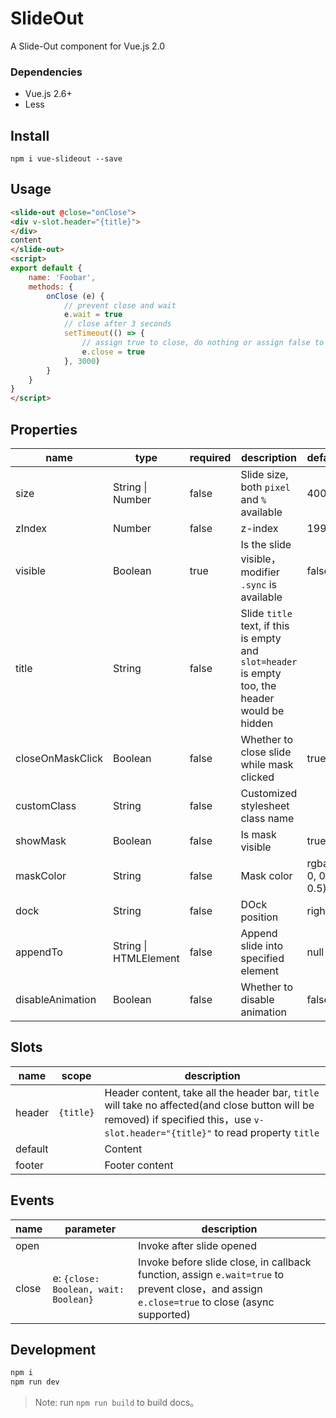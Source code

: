# SlideOut

A Slide-Out component for Vue.js 2.0

### Dependencies
- Vue.js 2.6+
- Less

## Install

```
npm i vue-slideout --save
```

## Usage

```html
<slide-out @close="onClose">
<div v-slot.header="{title}">
</div>
content
</slide-out>
<script>
export default {
    name: 'Foobar',
    methods: {
        onClose (e) {
            // prevent close and wait
            e.wait = true
            // close after 3 seconds
            setTimeout(() => {
                // assign true to close, do nothing or assign false to cancel close.
                e.close = true
            }, 3000)
        }
    }
}
</script>
```

## Properties

|name|type|required|description|default|
|---|---|---|---|---|
|size|String \| Number|false|Slide size, both `pixel` and `%` available|400|
|zIndex|Number|false|z-index|1997|
|visible|Boolean|true|Is the slide visible，modifier `.sync` is available|false|
|title|String|false|Slide `title` text, if this is empty and `slot=header` is empty too, the header would be hidden||
|closeOnMaskClick|Boolean|false|Whether to close slide while mask clicked|true|
|customClass|String|false|Customized stylesheet class name||
|showMask|Boolean|false|Is mask visible|true|
|maskColor|String|false|Mask color|rgba(0, 0, 0, 0.5)|
|dock|String|false|DOck position|right|
|appendTo|String \| HTMLElement|false|Append slide into specified element|null|
|disableAnimation|Boolean|false|Whether to disable animation|false|

## Slots

|name|scope|description|
|---|---|---|
|header|`{title}`|Header content, take all the header bar, `title` will take no affected(and close button will be removed) if specified this，use `v-slot.header="{title}"` to read property `title`|
|default||Content|
|footer||Footer content|


## Events

|name|parameter|description|
|---|---|---|
|open||Invoke after slide opened|
|close|e: `{close: Boolean, wait: Boolean}`|Invoke before slide close, in callback function, assign `e.wait=true` to prevent close，and assign `e.close=true` to close (async supported)|

## Development

```bash
npm i
npm run dev
```

> Note: run `npm run build` to build docs。
